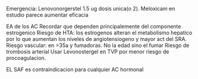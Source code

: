 Emergencia: 
Lenovonorgerstel 1.5 ug dosis unica(o 2).
Meloxicam en estudio parece aumentar eficacia


EA de los AC
Recordar que dependen principalemente del componente estrogenico
	Riesgo de HTA: los estrogenos alteran el metabolismo hepatico por lo que aumentan los niveles de angiotensiogeno y mayor act del SRA.
	Riesgo vascular: en >35a y fumadoras. No la edad sino el fumar
	Riesgo de trombosis arterial
Usar Levonostergel en TVP por menor riesgo de procoagulacion.

EL SAF es contraindicacion para cualquier AC hormonal